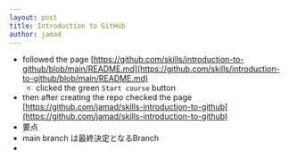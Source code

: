 ```yaml
---
layout: post
title: Introduction to GitHub
author: jamad
---
```

<link rel="stylesheet" type="text/css" href="/assets/css/theme.css">


* followed the page [https://github.com/skills/introduction-to-github/blob/main/README.md](https://github.com/skills/introduction-to-github/blob/main/README.md)
  * clicked the green `Start course` button
* then after creating the repo checked the page [https://github.com/jamad/skills-introduction-to-github](https://github.com/jamad/skills-introduction-to-github)
 * 要点
 * main branch は最終決定となるBranch
 *  
  
